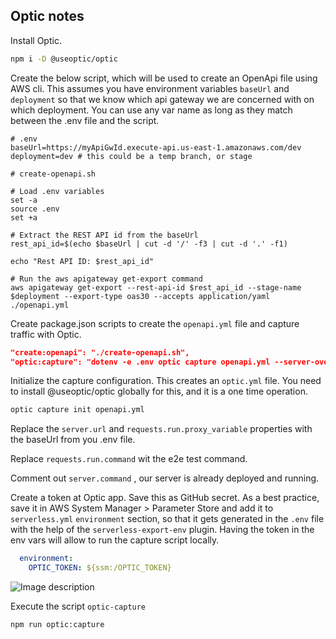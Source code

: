 ## Optic notes

Install Optic.

```bash
npm i -D @useoptic/optic
```

Create the below script, which will be used to create an OpenApi file using AWS
cli. This assumes you have environment variables `baseUrl` and `deployment` so
that we know which api gateway we are concerned with on which deployment. You
can use any var name as long as they match between the .env file and the script.

```
# .env
baseUrl=https://myApiGwId.execute-api.us-east-1.amazonaws.com/dev
deployment=dev # this could be a temp branch, or stage
```

```shell
# create-openapi.sh

# Load .env variables
set -a
source .env
set +a

# Extract the REST API id from the baseUrl
rest_api_id=$(echo $baseUrl | cut -d '/' -f3 | cut -d '.' -f1)

echo "Rest API ID: $rest_api_id"

# Run the aws apigateway get-export command
aws apigateway get-export --rest-api-id $rest_api_id --stage-name $deployment --export-type oas30 --accepts application/yaml ./openapi.yml
```

Create package.json scripts to create the `openapi.yml` file and capture traffic
with Optic.

```json
"create:openapi": "./create-openapi.sh",
"optic:capture": "dotenv -e .env optic capture openapi.yml --server-override $baseUrl --update interactive"
```

Initialize the capture configuration. This creates an `optic.yml` file. You need to install @useoptic/optic globally for this, and it is a one time operation.

```bash
optic capture init openapi.yml
```

Replace the `server.url` and `requests.run.proxy_variable` properties with the baseUrl from you .env file.

Replace `requests.run.command` wit the e2e test command.

Comment out `server.command` , our server is already deployed and running.

Create a token at Optic app. Save this as GitHub secret. As a best practice, save it in AWS System Manager > Parameter Store and add it to `serverless.yml` `environment` section, so that it gets generated in the `.env` file with the help of the `serverless-export-env` plugin. Having the token in the env vars will allow to run the capture script locally.

```yml
  environment:
    OPTIC_TOKEN: ${ssm:/OPTIC_TOKEN}
```

![Image description](https://dev-to-uploads.s3.amazonaws.com/uploads/articles/3h3xlzdsrxq72seuydwf.png)

Execute the script `optic-capture`

```bash
npm run optic:capture
```

